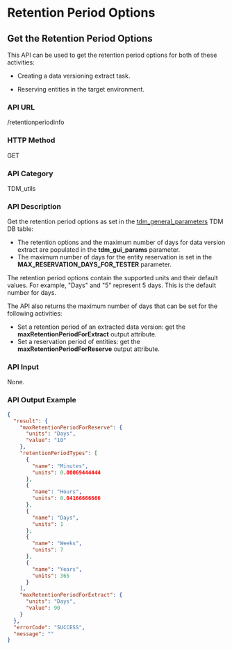 # Retention Period Options

## Get the Retention Period Options

This API can be used to get the retention period options for both of these activities:

- Creating a data versioning extract task.

- Reserving entities in the target environment.   

### API URL

/retentionperiodinfo

### HTTP Method

GET

### API Category

TDM_utils

### API Description

Get the retention period options as set in the [tdm_general_parameters](/articles/TDM/tdm_configuration/02_tdmdb_general_parameters.md) TDM DB table:

- The retention options and the maximum number of days for data version extract are populated in the **tdm_gui_params** parameter.
- The maximum number of days for the entity reservation is set in the **MAX_RESERVATION_DAYS_FOR_TESTER** parameter.

The retention period options contain the supported units and their default values. For example, "Days" and "5" represent 5 days. This is the default number for days.

The API also returns the maximum number of days that can be set for the following activities:

- Set a retention period of an extracted data version: get the **maxRetentionPeriodForExtract** output attribute.
- Set a reservation period of entities: get the **maxRetentionPeriodForReserve** output attribute.

### API Input

None.

### API Output Example

```json
{
  "result": {
    "maxRetentionPeriodForReserve": {
      "units": "Days",
      "value": "10"
    },
    "retentionPeriodTypes": [
      {
        "name": "Minutes",
        "units": 0.00069444444
      },
      {
        "name": "Hours",
        "units": 0.04166666666
      },
      {
        "name": "Days",
        "units": 1
      },
      {
        "name": "Weeks",
        "units": 7
      },
      {
        "name": "Years",
        "units": 365
      }
    ],
    "maxRetentionPeriodForExtract": {
      "units": "Days",
      "value": 90
    }
  },
  "errorCode": "SUCCESS",
  "message": ""
}
```

